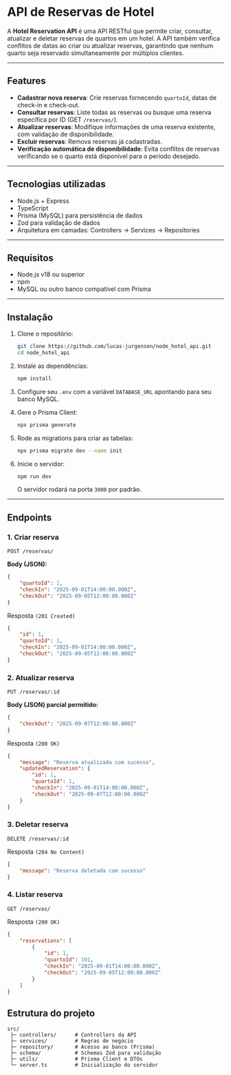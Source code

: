 # API de Reservas de Hotel

A **Hotel Reservation API** é uma API RESTful que permite criar, consultar, atualizar e deletar reservas de quartos em um hotel. A API também verifica conflitos de datas ao criar ou atualizar reservas, garantindo que nenhum quarto seja reservado simultaneamente por múltiplos clientes.

---

## Features

-   **Cadastrar nova reserva**: Crie reservas fornecendo `quartoId`, datas de check-in e check-out.
-   **Consultar reservas**: Liste todas as reservas ou busque uma reserva específica por ID (GET `/reservas/`).
-   **Atualizar reservas**: Modifique informações de uma reserva existente, com validação de disponibilidade.
-   **Excluir reservas**: Remova reservas já cadastradas.
-   **Verificação automática de disponibilidade**: Evita conflitos de reservas verificando se o quarto está disponível para o período desejado.

---

## Tecnologias utilizadas

-   Node.js + Express
-   TypeScript
-   Prisma (MySQL) para persistência de dados
-   Zod para validação de dados
-   Arquitetura em camadas: Controllers → Services → Repositories

---

## Requisitos

-   Node.js v18 ou superior
-   npm
-   MySQL ou outro banco compatível com Prisma

---

## Instalação

1.  Clone o repositório:
    ```bash
    git clone https://github.com/lucas-jurgensen/node_hotel_api.git
    cd node_hotel_api
    ```
2.  Instale as dependências:
    ```bash
    npm install
    ```
3.  Configure seu `.env` com a variável `DATABASE_URL` apontando para seu banco MySQL.

4.  Gere o Prisma Client:
    ```bash
    npx prisma generate
    ```
5.  Rode as migrations para criar as tabelas:
    ```bash
    npx prisma migrate dev --name init
    ```
6.  Inicie o servidor:
    ```bash
    npm run dev
    ```
    O servidor rodará na porta `3000` por padrão.

---

## Endpoints

### 1. Criar reserva

`POST /reservas/`

**Body (JSON):**

```json
{
    "quartoId": 1,
    "checkIn": "2025-09-01T14:00:00.000Z",
    "checkOut": "2025-09-05T12:00:00.000Z"
}
```

Resposta `(201 Created)`

```json
{
    "id": 1,
    "quartoId": 1,
    "checkIn": "2025-09-01T14:00:00.000Z",
    "checkOut": "2025-09-05T12:00:00.000Z"
}
```

### 2. Atualizar reserva

`PUT /reservas/:id`

**Body (JSON) parcial permitido:**

```json
{
    "checkOut": "2025-09-07T12:00:00.000Z"
}
```

Resposta `(200 OK)`

```json
{
    "message": "Reserva atualizada com sucesso",
    "updatedReservation": {
        "id": 1,
        "quartoId": 1,
        "checkIn": "2025-09-01T14:00:00.000Z",
        "checkOut": "2025-09-07T12:00:00.000Z"
    }
}
```

### 3. Deletar reserva

`DELETE /reservas/:id`

Resposta `(204 No Content)`

```json
{
    "message": "Reserva deletada com sucesso"
}
```

### 4. Listar reserva

`GET /reservas/`

Resposta `(200 OK)`

```json
{
    "reservations": [
        {
            "id": 1,
            "quartoId": 101,
            "checkIn": "2025-09-01T14:00:00.000Z",
            "checkOut": "2025-09-05T12:00:00.000Z"
        }
    ]
}
```

## Estrutura do projeto

```Plaintext
src/
 ├─ controllers/      # Controllers da API
 ├─ services/         # Regras de negócio
 ├─ repository/       # Acesso ao banco (Prisma)
 ├─ schema/           # Schemas Zod para validação
 ├─ utils/            # Prisma Client e DTOs
 └─ server.ts         # Inicialização do servidor
```
